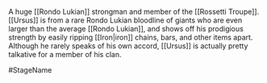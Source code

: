 A huge <span class="races">[[Rondo Lukian]]</span> strongman and member of the <span class="miscellaneous">[[Rossetti Troupe]]</span>.
<span class="people">[[Ursus]]</span> is from a rare Rondo Lukian bloodline of giants who are even larger than the average <span class="races">[[Rondo Lukian]]</span>, and shows off his prodigious strength by easily ripping <span class="miscellaneous">[[Iron|iron]]</span> chains, bars, and other items apart.
Although he rarely speaks of his own accord, <span class="people">[[Ursus]]</span> is actually pretty talkative for a member of his clan.

#StageName